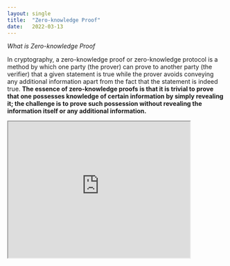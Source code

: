 ```yaml
---
layout: single
title:  "Zero-knowledge Proof"
date:   2022-03-13
---
```


*What is Zero-knowledge Proof*

In cryptography, a zero-knowledge proof or zero-knowledge protocol is a method by which one party (the prover) can prove to another party (the verifier) that a given statement is true while the prover avoids conveying any additional information apart from the fact that the statement is indeed true. **The essence of zero-knowledge proofs is that it is trivial to prove that one possesses knowledge of certain information by simply revealing it; the challenge is to prove such possession without revealing the information itself or any additional information.**

<iframe width="420" height="315"
src="https://www.youtube.com/watch?v=fOGdb1CTu5c">
</iframe>

